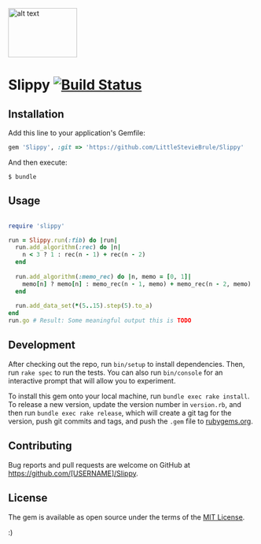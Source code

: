 <img src="https://dl.dropbox.com/s/2eoyll8t2ld3b6n/Slippy.png" alt="alt text" width="140" height="100">

# Slippy [![Build Status](https://travis-ci.org/LittleStevieBrule/Slippy.svg?branch=master)](https://travis-ci.org/LittleStevieBrule/Slippy)



## Installation

Add this line to your application's Gemfile:

```ruby
gem 'Slippy', :git => 'https://github.com/LittleStevieBrule/Slippy'
```

And then execute:

    $ bundle

## Usage

```ruby

require 'slippy'

run = Slippy.run(:fib) do |run|
  run.add_algorithm(:rec) do |n|
    n < 3 ? 1 : rec(n - 1) + rec(n - 2)
  end
    
  run.add_algorithm(:memo_rec) do |n, memo = [0, 1]|
    memo[n] ? memo[n] : memo_rec(n - 1, memo) + memo_rec(n - 2, memo)
  end
    
  run.add_data_set(*(5..15).step(5).to_a)
end
run.go # Result: Some meaningful output this is TODO
```

## Development

After checking out the repo, run `bin/setup` to install dependencies. Then, run `rake spec` to run the tests. You can also run `bin/console` for an interactive prompt that will allow you to experiment.

To install this gem onto your local machine, run `bundle exec rake install`. To release a new version, update the version number in `version.rb`, and then run `bundle exec rake release`, which will create a git tag for the version, push git commits and tags, and push the `.gem` file to [rubygems.org](https://rubygems.org).

## Contributing

Bug reports and pull requests are welcome on GitHub at https://github.com/[USERNAME]/Slippy.


## License

The gem is available as open source under the terms of the [MIT License](http://opensource.org/licenses/MIT).

:)